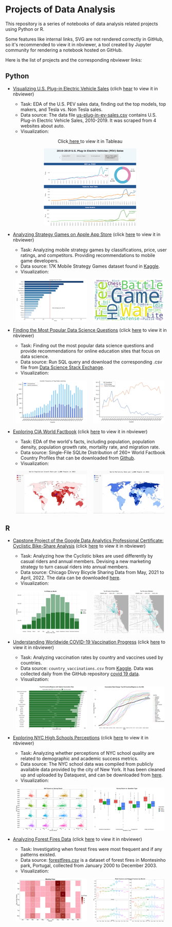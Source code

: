 # Projects of Data Analysis

This repository is a series of notebooks of data analysis related projects using Python or R.

Some features like internal links, SVG are not rendered correctly in GitHub, so it's recommended to view it in nbviewer, a tool created by Jupyter community for rendering a notebook hosted on GitHub.

Here is the list of projects and the corresponding nbviewer links:

## Python

- [Visualizing U.S. Plug-in Electric Vehicle Sales](https://github.com/eeliuqin/data-analysis/blob/main/us-plug-in-electric-vehicle-sales.ipynb) (clich [hear](https://nbviewer.org/github/eeliuqin/data-analysis/blob/main/us-plug-in-electric-vehicle-sales.ipynb) to view it in nbviewer)
  * Task: EDA of the U.S. PEV sales data, finding out the top models, top makers, and Tesla vs. Non Tesla sales.
  * Data source: The data file [us-plug-in-ev-sales.csv](https://github.com/eeliuqin/data-analysis/blob/main/data/us-plug-in-ev-sales.csv) contains U.S. Plug-in Electric Vehicle Sales, 2010-2019. It was scraped from 4 websites about auto.
  * Visualization:
  <div align="center">
    <p>Click<a href="https://public.tableau.com/app/profile/qinliu/viz/2010-2019U_S_Plug-inElectricVehiclesPEVSales/PEVSalesStory" target="_blank"> here </a>to view it in Tableau</p>
    <div><img alt="PEV Sales Story in Tableau" src="images/pev/tableau-pev-sales.png" width="60%"></div>
    </a>
  </div>

  
- [Analyzing Strategy Games on Apple App Store](https://github.com/eeliuqin/data-analysis/blob/main/mobile-strategy-games.ipynb) (click [here](https://nbviewer.org/github/eeliuqin/data-analysis/blob/main/mobile-strategy-games.ipynb) to view it in nbviewer)
  * Task: Analyzing mobile strategy games by classifications, price, user ratings, and competitors. Providing recommendations to mobile game developers.
  * Data source: 17K Mobile Strategy Games dataset found in [Kaggle](https://www.kaggle.com/datasets/tristan581/17k-apple-app-store-strategy-games?select=appstore_games.csv).
  * Visualization:
  <p align="center">
    <img alt="Average Price" src="images/games/avg-price.png" width="46%">
    &nbsp; &nbsp;
    <img alt="Word Cloud" src="images/games/words.png" width="46%">
  </p>

- [Finding the Most Popular Data Science Questions](https://github.com/eeliuqin/data-analysis/blob/main/popular-data-science-questions.ipynb) (click [here](https://nbviewer.org/github/eeliuqin/data-analysis/blob/main/popular-data-science-questions.ipynb) to view it in nbviewer)
  * Task: Finding out the most popular data science questions and provide recommendations for online education sites that focus on data science.
  * Data source: Run SQL query and download the corresponding .csv file from [Data Science Stack Exchange](https://data.stackexchange.com/datascience/query/new).
  * Visualization:
  <p align="center">
    <img alt="Quartly frequency of tag deep learning" src="images/ds-questions/trend.png" width="46%">
    &nbsp; &nbsp;
    <img alt="Python vs. R" src="images/ds-questions/python-vs-r.png" width="46%">
  </p>

- [Exploring CIA World Factbook](https://github.com/eeliuqin/data-analysis/blob/main/cia-world-factbook-visualization.ipynb) (click [here](https://nbviewer.org/github/eeliuqin/data-analysis/blob/main/cia-world-factbook-visualization.ipynb) to view it in nbviewer)
  * Task: EDA of the world's facts, including population, population density, population growth rate, mortality rate, and migration rate.
  * Data source: Single-File SQLite Distribution of 260+ World Factbook Country Profiles that can be downloaded from [Github](https://github.com/factbook/factbook.sql/releases).
  * Visualization:
  <p align="center">
    <img alt="World Growth Rate" src="images/world-facts/growth-rate.png" width="46%">
    &nbsp; &nbsp;
    <img alt="World Mortality Rate" src="images/world-facts/mortality-rate.png" width="46%">
  </p>  


## R

- [Capstone Project of the Google Data Analytics Professional Certificate: Cyclistic Bike-Share Analysis](https://github.com/eeliuqin/data-analysis/blob/main/google-da-capstone-project-bike-share.ipynb) (click [here](https://nbviewer.org/github/eeliuqin/data-analysis/blob/main/google-da-capstone-project-bike-share.ipynb) to view it in nbviewer)
  * Task: Analyzing how the Cyclistic bikes are used differently by casual riders and annual members. Devising a new marketing strategy to turn casual riders into annual members.
  * Data source: Chicago Divvy Bicycle Sharing Data from May, 2021 to April, 2022. The data can be downloaded [here](https://divvy-tripdata.s3.amazonaws.com/index.html).
  * Visualization:
  <p align="center">
    <img alt="Monthly Rides" src="images/bike-share/monthly-rides.png" width="46%">
    &nbsp; &nbsp;
    <img alt="Top 100 Routes" src="images/bike-share/routes.png" width="46%">
  </p> 

- [Understanding Worldwide COVID-19 Vaccination Progress](https://github.com/eeliuqin/data-analysis/blob/main/covid19-vaccination-progress.ipynb) (click [here](https://nbviewer.org/github/eeliuqin/data-analysis/blob/main/covid19-vaccination-progress.ipynb) to view it in nbviewer)
  * Task: Analyzing vaccination rates by country and vaccines used by countries. 
  * Data source: `country_vaccinations.csv` from [Kaggle](https://www.kaggle.com/datasets/gpreda/covid-world-vaccination-progress?datasetId=1093816&language=R&select=country_vaccinations.csv). Data was collected daily from the GitHub repository [covid 19 data](https://github.com/owid/covid-19-data). 
  * Visualization:
  <p align="center">
    <img alt="Top 20 highest vaccination rates" src="images/vaccination/highest-rate.png" width="46%">
    &nbsp; &nbsp;
    <img alt="Top 20 countries vs the USA" src="images/vaccination/us-vs-top-20.png" width="46%">
  </p> 

- [Exploring NYC High Schools Perceptions](https://github.com/eeliuqin/data-analysis/blob/main/nyc-high-schools-perceptions.ipynb) (click [here](https://nbviewer.org/github/eeliuqin/data-analysis/blob/main/nyc-high-schools-perceptions.ipynb) to view it in nbviewer)
  * Task: Analyzing whether perceptions of NYC school quality are related to demographic and academic success metrics.
  * Data source: The NYC school data was compiled from publicly available data provided by the city of New York. It has been cleaned up and uploaded by Dataquest, and can be downloaded from [here](https://data.world/login?next=%2Fdataquest%2Fnyc-schools-data%2Fworkspace%2Ffile%3Ffilename%3Dcombined.csv).
  * Visualization:
  <p align="center">
    <img alt="SAT vs Survey Score" src="images/nyc-school/sat-vs-survey.png" width="46%">
    &nbsp; &nbsp;
    <img alt="Survey Score vs. Question Type" src="images/nyc-school/survey-vs-question-type.png" width="46%">
  </p> 

- [Analyzing Forest Fires Data](https://github.com/eeliuqin/data-analysis/blob/main/forest-fires.ipynb) (click [here](https://nbviewer.org/github/eeliuqin/data-analysis/blob/main/forest-fires.ipynb) to view it in nbviewer)
  * Task: Investigating when forest fires were most frequent and if any patterns existed.
  * Data source: [forestfires.csv](https://archive.ics.uci.edu/ml/machine-learning-databases/forest-fires/) is a dataset of forest fires in Montesinho park, Portugal, collected from January 2000 to December 2003.
  * Visualization:
  <p align="center">
    <img alt="Monthly Fires" src="images/fire/monthly-fires.png" width="46%">
    &nbsp; &nbsp;
    <img alt="Risk Factors and Natural Factors by Month" src="images/fire/risk-factors.png" width="46%">
  </p>
